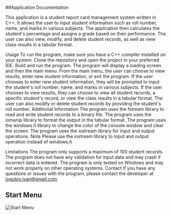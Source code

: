 ##Application Documentation

<p>This application is a student report card management system written in C++. It allows the user to input student information such as roll number, name, and marks in various subjects. The application then calculates the student's percentage and assigns a grade based on their performance. The user can also view, modify, and delete student records, as well as view class results in a tabular format.</p>

Usage
To run the program, make sure you have a C++ compiler installed on your system.
Clone the repository and open the project in your preferred IDE.
Build and run the program.
The program will display a loading screen and then the main menu.
From the main menu, the user can choose to view results, enter new student information, or exit the program.
If the user chooses to enter new student information, they will be prompted to input the student's roll number, name, and marks in various subjects.
If the user chooses to view results, they can choose to view all student records, a specific student's record, or view the class results in a tabular format.
The user can also modify or delete student records by providing the student's roll number.
Additional Information
The program uses the fstream library to read and write student records to a binary file.
The program uses the iomanip library to format the output in the tabular format.
The program uses the windows.h library to change the color of the console window and clear the screen.
The program uses the iostream library for input and output operations.
Note
Please use the iostream library to input and output operation instead of windows.h

Limitations
The program only supports a maximum of 100 student records.
The program does not have any validation for input data and may crash if incorrect data is entered.
The program is only tested on Windows and may not work properly on other operating systems.
Contact
If you have any questions or issues with the program, please contact the developer at logutov.ivan@gmail.com


## Start Menu

![Start Menu](https://user-images.githubusercontent.com/91227368/175432929-1febb2c2-4904-49cf-9bb3-7d1e59412866.png)

